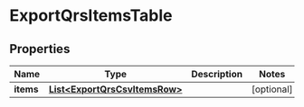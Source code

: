

# ExportQrsItemsTable


## Properties

| Name | Type | Description | Notes |
|------------ | ------------- | ------------- | -------------|
|**items** | [**List&lt;ExportQrsCsvItemsRow&gt;**](ExportQrsCsvItemsRow.md) |  |  [optional] |



